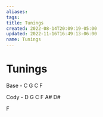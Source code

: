 ```yaml
---
aliases: 
tags: 
title: Tunings
created: 2022-08-14T20:09:19-05:00
updated: 2022-11-16T16:49:13-06:00
name: Tunings
---
```

# Tunings

Base - C G C F

Cody - D G C F A# D#

F

